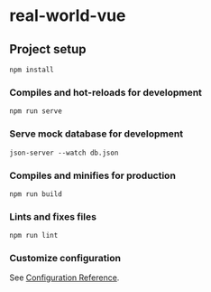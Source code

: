# real-world-vue

## Project setup

```
npm install
```

### Compiles and hot-reloads for development

```
npm run serve
```

### Serve mock database for development

```
json-server --watch db.json
```

### Compiles and minifies for production

```
npm run build
```

### Lints and fixes files

```
npm run lint
```

### Customize configuration

See [Configuration Reference](https://cli.vuejs.org/config/).

